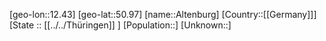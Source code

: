 ﻿---
location: [50.97,12.43]
type: City
tags:
- geo/City


SpocWebEntityId: 28773
isDeleted: false
confidential: public

---
[geo-lon::12.43]
[geo-lat::50.97]
[name::Altenburg]
[Country::[[Germany]]]
[State :: [[../../Thüringen]] ]
[Population::]
[Unknown::]

